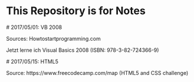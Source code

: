 # This Repository is for Notes

<div>
<p># 2017/05/01: VB 2008</p>
<p>Sources: Howtostartprogramming.com</p>
<p>Jetzt lerne ich Visual Basics 2008 (ISBN: 978-3-82-724366-9)</p>
<p>  </p>
</div>
<div>
<p># 2017/05/15: HTML5</p>
<p>Source: https://www.freecodecamp.com/map (HTML5 and CSS challenge)</p>
</div>
